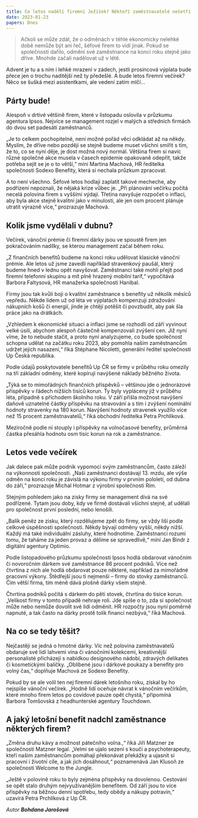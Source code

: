 ```yaml
---
title: Co letos nadělí firemní Ježíšek? Někteří zaměstnavatelé nešetří
date: 2023-01-23
papers: Dnes
---
```

> Ačkoli se může zdát, že o odměnách v téhle ekonomicky nelehké době nemůže být ani řeč, šéfové firem to vidí jinak. Pokud se společnosti dařilo, odmění své zaměstnance na konci roku stejně jako dříve. Mnohde začali nadělovat už v létě.

Advent je tu a s ním i lehké mrazení v zádech, jestli prosincová výplata bude přece jen o trochu naditější než ty předešlé. A bude letos firemní večírek? Něco se šušká mezi asistentkami, ale vedení zatím mlčí…

## Párty bude!

Alespoň v drtivé většině firem, které v listopadu oslovila v průzkumu agentura Ipsos. Nejvíce se management rozjel v malých a středních firmách do dvou set padesáti zaměstnanců.

„Je to celkem pochopitelné, není možné pořád věci odkládat až na někdy. Myslím, že dříve nebo později se stejně budeme muset všichni smířit s tím, že to, co se nyní děje, je dost možná nový normál. Většina firem si navíc různé společné akce musela v časech epidemie opakovaně odepřít, takže potřeba sejít se je o to větší,“ míní Martina Machová, HR ředitelka společnosti Sodexo Benefity, která si nechala průzkum zpracovat.

A to není všechno. Šéfové letos hodlají zaplatit takové mecheche, aby podřízení nepoznali, že nějaká krize vůbec je. „Při plánování večírku počítá necelá polovina firem s vyššími výdaji. Třetina navyšuje rozpočet o inflaci, aby byla akce stejně kvalitní jako v minulosti, ale jen osm procent plánuje utratit výrazně více,“ prozrazuje Machová.

## Kolik jsme vydělali v dubnu?

Večírek, vánoční prémie či firemní dárky jsou ve spoustě firem jen pokračováním nadílky, se kterou management začal během roku.

„Z finančních benefitů budeme na konci roku udělovat klasické vánoční prémie. Ale letos už jsme zavedli například stravenkový paušál, který budeme hned v lednu opět navyšovat. Zaměstnanci také mohli přejít pod firemní telefonní skupinu a mít plně hrazený mobilní tarif,“ vypočítává Barbora Faltysová, HR manažerka společnosti Hanibal.

Firmy jsou tak kvůli boji o kvalitní zaměstnance s benefity už několik měsíců vepředu. Někde lidem už od léta ve výplatách kompenzují zdražování nákupních košů či energií, jinde je chtějí potěšit či povzbudit, aby pak šla práce jako na drátkách.

„Vzhledem k ekonomické situaci a inflaci jsme se rozhodli od září vyvinout velké úsilí, abychom alespoň částečně kompenzovali zvýšení cen. Již nyní víme, že to nebude stačit, a proto nyní analyzujeme, co bude společnost schopna udělat na začátku roku 2023, aby pomohla našim zaměstnancům udržet jejich nasazení,“ říká Stéphane Nicoletti, generální ředitel společnosti Up Česká republika.

Podle údajů poskytovatele benefitů Up ČR se firmy v průběhu roku omezily na tři základní odměny, které kopírují navýšené náklady běžného života.

„Týká se to mimořádných finančních příspěvků – většinou jde o jednorázové příspěvky v řádech nižších tisíců korun. Ty byly vypláceny již v průběhu léta, případně s příchodem školního roku. V září přišla možnost navýšení daňově uznatelné částky příspěvku na stravování a s tím i zvýšení nominální hodnoty stravenky na 180 korun. Navýšení hodnoty stravenek využilo více než 15 procent zaměstnavatelů,“ říká obchodní ředitelka Petra Prchlíková.

Meziročně podle ní stouply i příspěvky na volnočasové benefity, průměrná částka přesáhla hodnotu osm tisíc korun na rok a zaměstnance.

## Letos vede večírek

Jak dalece pak může podnik vypomoci svým zaměstnancům, často záleží na výkonnosti společnosti. „Naši zaměstnanci dostávají 13. mzdu, ale výše odměn na konci roku je závislá na výkonu firmy v prvním pololetí, od dubna do září,“ prozrazuje Michal Hotmar z výrobní společnosti Rim.

Stejným pohledem jako na zisky firmy se management dívá na své podřízené. Tytam jsou doby, kdy ve firmě dostávali všichni stejně, ať udělali pro společnost první poslední, nebo lenošili.

„Balík peněz ze zisku, který rozdělujeme zpět do firmy, se vždy liší podle celkové úspěšnosti společnosti. Někdy bývají odměny vyšší, někdy nižší. Každý má také individuální zásluhy, které hodnotíme. Zaměstnanci rozumí tomu, že taháme za jeden provaz a dělíme se spravedlivě,“ míní Jan Bindr z digitální agentury Optimio.

Podle listopadového průzkumu společnosti Ipsos hodlá obdarovat vánočním či novoročním dárkem své zaměstnance 86 procent podniků. Více než čtvrtina z nich ale hodlá obdarovat pouze některé, například za mimořádné pracovní výkony. Štědřejší jsou ti nejmenší – firmy do stovky zaměstnanců. Čím větší firma, tím méně dává plošně dárky všem stejně.

Čtvrtina podniků počítá s dárkem do pěti stovek, čtvrtina do tisíce korun. „Velikost firmy v tomto případě nehraje roli. Jde spíše o to, zda si společnost může nebo nemůže dovolit své lidi odměnit. HR rozpočty jsou nyní poměrně napnuté, a tak často na dárky prostě tolik financí nezbývá,“ říká Machová.

## Na co se tedy těšit?

Nejčastěji se jedná o hmotné dárky. Víc než polovina zaměstnavatelů obdaruje své lidi lahvemi vína či vánočními kolekcemi, kreativnější personalisté přicházejí s nabídkou designového nádobí, zdravých delikates či kosmetickými balíčky. „Oblíbené jsou i dárkové poukazy a benefity pro volný čas,“ doplňuje Machová ze Sodexo Benefity.

Pokud by se ale volil ten nej firemní dárek letošního roku, získal by ho nejspíše vánoční večírek. „Hodně lidí oceňuje návrat k vánočním večírkům, které mnoho firem letos po covidové pauze opět chystá,“ připomíná Barbora Tomšovská z headhunterské agentury Touchdown.

## A jaký letošní benefit nadchl zaměstnance některých firem?

„Změna druhu kávy a možnost pátečního volna.,“ říká Jiří Matzner ze společnosti Matzner legal. „Velmi se ujalo sezení s kouči a psychoterapeuty, kteří našim zaměstnancům pomáhají překonávat překážky a ujasnit si pracovní i životní cíle, a jak jich dosáhnout,“ poznamenává Jan Klusoň ze společnosti Welcome to the Jungle.

„Ještě v polovině roku to byly zejména příspěvky na dovolenou. Cestování se opět stalo druhým nejvyužívanějším benefitem. Od září jsou to více příspěvky na běžnou denní spotřebu, tedy obědy a nákupy potravin,“ uzavírá Petra Prchlíková z Up ČR.

*Autor **Bohdana Jarošová***
